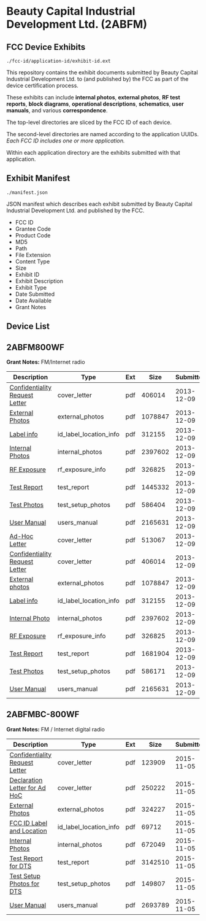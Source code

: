 # Beauty Capital Industrial Development Ltd. (2ABFM)
## FCC Device Exhibits

```
./fcc-id/application-id/exhibit-id.ext
```

This repository contains the exhibit documents submitted by Beauty Capital Industrial Development Ltd. to (and published by) the FCC as part of the device certification process.

These exhibits can include **internal photos**, **external photos**, **RF test reports**, **block diagrams**, **operational descriptions**, **schematics**, **user manuals**, and various **correspondence**.

The top-level directories are sliced by the FCC ID of each device.

The second-level directories are named according to the application UUIDs. *Each FCC ID includes one or more application.*

Within each application directory are the exhibits submitted with that application. 

## Exhibit Manifest

```
./manifest.json
```

JSON manifest which describes each exhibit submitted by Beauty Capital Industrial Development Ltd. and published by the FCC.

- FCC ID
- Grantee Code
- Product Code
- MD5
- Path
- File Extension
- Content Type
- Size
- Exhibit ID
- Exhibit Description
- Exhibit Type
- Date Submitted
- Date Available
- Grant Notes

## Device List
## 2ABFM800WF
**Grant Notes:** FM/Internet radio

| Description | Type | Ext | Size | Submitted | Available |
| ----------- | ---- | --- | ---- | --------- | --------- |
| [Confidentiality Request Letter](2ABFM800WF/9a5e4220318f2cfff4b9d0c68403f374/2136801.pdf) | cover_letter | pdf | 406014 | 2013-12-09 | 2013-12-09 |
| [External Photos](2ABFM800WF/9a5e4220318f2cfff4b9d0c68403f374/2136802.pdf) | external_photos | pdf | 1078847 | 2013-12-09 | 2013-12-09 |
| [Label info](2ABFM800WF/9a5e4220318f2cfff4b9d0c68403f374/2136804.pdf) | id_label_location_info | pdf | 312155 | 2013-12-09 | 2013-12-09 |
| [Internal Photos](2ABFM800WF/9a5e4220318f2cfff4b9d0c68403f374/2136803.pdf) | internal_photos | pdf | 2397602 | 2013-12-09 | 2013-12-09 |
| [RF Exposure](2ABFM800WF/9a5e4220318f2cfff4b9d0c68403f374/2136807.pdf) | rf_exposure_info | pdf | 326825 | 2013-12-09 | 2013-12-09 |
| [Test Report](2ABFM800WF/9a5e4220318f2cfff4b9d0c68403f374/2136805.pdf) | test_report | pdf | 1445332 | 2013-12-09 | 2013-12-09 |
| [Test Photos](2ABFM800WF/9a5e4220318f2cfff4b9d0c68403f374/2136808.pdf) | test_setup_photos | pdf | 586404 | 2013-12-09 | 2013-12-09 |
| [User Manual](2ABFM800WF/9a5e4220318f2cfff4b9d0c68403f374/2136806.pdf) | users_manual | pdf | 2165631 | 2013-12-09 | 2013-12-09 |
| [Ad-Hoc Letter](2ABFM800WF/5877a33275feff92871caa8056f02d46/2136825.pdf) | cover_letter | pdf | 513067 | 2013-12-09 | 2013-12-09 |
| [Confidentiality Request Letter](2ABFM800WF/5877a33275feff92871caa8056f02d46/2136801.pdf) | cover_letter | pdf | 406014 | 2013-12-09 | 2013-12-09 |
| [External photos](2ABFM800WF/5877a33275feff92871caa8056f02d46/2136802.pdf) | external_photos | pdf | 1078847 | 2013-12-09 | 2013-12-09 |
| [Label info](2ABFM800WF/5877a33275feff92871caa8056f02d46/2136804.pdf) | id_label_location_info | pdf | 312155 | 2013-12-09 | 2013-12-09 |
| [Internal Photo](2ABFM800WF/5877a33275feff92871caa8056f02d46/2136803.pdf) | internal_photos | pdf | 2397602 | 2013-12-09 | 2013-12-09 |
| [RF Exposure](2ABFM800WF/5877a33275feff92871caa8056f02d46/2136807.pdf) | rf_exposure_info | pdf | 326825 | 2013-12-09 | 2013-12-09 |
| [Test Report](2ABFM800WF/5877a33275feff92871caa8056f02d46/2136830.pdf) | test_report | pdf | 1681904 | 2013-12-09 | 2013-12-09 |
| [Test Photos](2ABFM800WF/5877a33275feff92871caa8056f02d46/2136833.pdf) | test_setup_photos | pdf | 586171 | 2013-12-09 | 2013-12-09 |
| [User Manual](2ABFM800WF/5877a33275feff92871caa8056f02d46/2136806.pdf) | users_manual | pdf | 2165631 | 2013-12-09 | 2013-12-09 |
## 2ABFMBC-800WF
**Grant Notes:** FM / Internet digital radio

| Description | Type | Ext | Size | Submitted | Available |
| ----------- | ---- | --- | ---- | --------- | --------- |
| [Confidentiality Request Letter](2ABFMBC-800WF/127f26c82df1203bd7eb2a51f38fd8af/2803540.pdf) | cover_letter | pdf | 123909 | 2015-11-05 | 2015-11-05 |
| [Declaration Letter for Ad HoC](2ABFMBC-800WF/127f26c82df1203bd7eb2a51f38fd8af/2803541.pdf) | cover_letter | pdf | 250222 | 2015-11-05 | 2015-11-05 |
| [External Photos](2ABFMBC-800WF/127f26c82df1203bd7eb2a51f38fd8af/2803542.pdf) | external_photos | pdf | 324227 | 2015-11-05 | 2015-11-05 |
| [FCC ID Label and Location](2ABFMBC-800WF/127f26c82df1203bd7eb2a51f38fd8af/2803544.pdf) | id_label_location_info | pdf | 69712 | 2015-11-05 | 2015-11-05 |
| [Internal Photos](2ABFMBC-800WF/127f26c82df1203bd7eb2a51f38fd8af/2803543.pdf) | internal_photos | pdf | 672049 | 2015-11-05 | 2015-11-05 |
| [Test Report for DTS](2ABFMBC-800WF/127f26c82df1203bd7eb2a51f38fd8af/2803545.pdf) | test_report | pdf | 3142510 | 2015-11-05 | 2015-11-05 |
| [Test Setup Photos for DTS](2ABFMBC-800WF/127f26c82df1203bd7eb2a51f38fd8af/2803546.pdf) | test_setup_photos | pdf | 149807 | 2015-11-05 | 2015-11-05 |
| [User Manual](2ABFMBC-800WF/127f26c82df1203bd7eb2a51f38fd8af/2803547.pdf) | users_manual | pdf | 2693789 | 2015-11-05 | 2015-11-05 |

